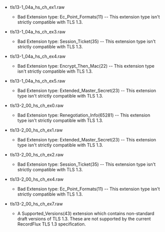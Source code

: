 * tls13-1_04a_hs_ch_ex1.raw
  * Bad Extension type: Ec_Point_Formats(11) -- This extension type isn't strictly compatible with TLS 1.3.
* tls13-1_04a_hs_ch_ex3.raw
  * Bad Extension type: Session_Ticket(35) -- This extension type isn't strictly compatible with TLS 1.3.
* tls13-1_04a_hs_ch_ex4.raw
  * Bad Extension type: Encrypt_Then_Mac(22) -- This extension type isn't strictly compatible with TLS 1.3.
* tls13-1_04a_hs_ch_ex5.raw
  * Bad Extension type: Extended_Master_Secret(23) -- This extension type isn't strictly compatible with TLS 1.3.

* tls13-2_00_hs_ch_ex0.raw
  * Bad Extension type: Renegotiation_Info(65281) -- This extension type isn't strictly compatible with TLS 1.3.
* tls13-2_00_hs_ch_ex1.raw
  * Bad Extension type: Extended_Master_Secret(23) -- This extension type isn't strictly compatible with TLS 1.3.
* tls13-2_00_hs_ch_ex2.raw
  * Bad Extension type: Session_Ticket(35) -- This extension type isn't strictly compatible with TLS 1.3.
* tls13-2_00_hs_ch_ex4.raw
  * Bad Extension type: Ec_Point_Formats(11) -- This extension type isn't strictly compatible with TLS 1.3.
* tls13-2_00_hs_ch_ex7.raw
  * A Supported_Versions(43) extension which contains non-standard draft versions of TLS 1.3. These are not supported by the current RecordFlux TLS 1.3 specification. 
 